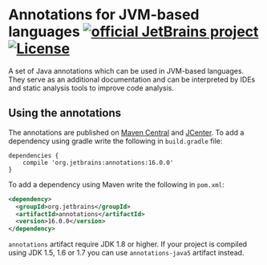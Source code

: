 # Annotations for JVM-based languages [![official JetBrains project](http://jb.gg/badges/official.svg)](https://confluence.jetbrains.com/display/ALL/JetBrains+on+GitHub) [![License](https://img.shields.io/badge/License-Apache%202.0-blue.svg)](https://opensource.org/licenses/Apache-2.0)
A set of Java annotations which can be used in JVM-based languages. They serve as an additional documentation and can be 
interpreted by IDEs and static analysis tools to improve code analysis.

## Using the annotations
The annotations are published on [Maven Central](http://repo1.maven.org/maven2/org/jetbrains/annotations/) and [JCenter](https://jcenter.bintray.com/org/jetbrains/annotations/). To add a dependency
using gradle write the following in `build.gradle` file:
```
dependencies {
    compile 'org.jetbrains:annotations:16.0.0'
}

```
To add a dependency using Maven write the following in `pom.xml`:
```xml
<dependency>
  <groupId>org.jetbrains</groupId>
  <artifactId>annotations</artifactId>
  <version>16.0.0</version>
</dependency>
```

`annotations` artifact require JDK 1.8 or higher. If your project is compiled using JDK 1.5, 1.6 or 1.7 you can use 
`annotations-java5` artifact instead.


    
